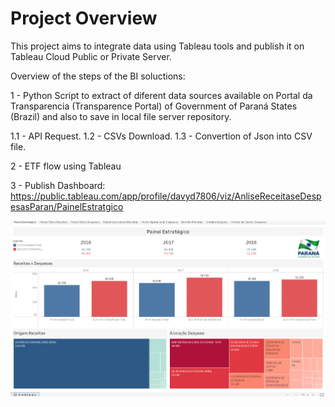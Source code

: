 # Project Overview

This project aims to integrate data using Tableau tools and publish it on Tableau Cloud Public or Private Server.

Overview of the steps of the BI soluctions:

1 - Python Script to extract of diferent data sources available on Portal da Transparencia (Transparence Portal) of Government of Paraná States (Brazil) and also to 
save in local file server repository.

  1.1 - API Request.
  1.2 - CSVs Download.
  1.3 - Convertion of Json into CSV file.

2 - ETF flow using Tableau

3 - Publish Dashboard: https://public.tableau.com/app/profile/davyd7806/viz/AnliseReceitaseDespesasParan/PainelEstratgico

![cover](GitCover.png)
